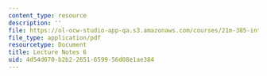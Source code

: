 ```yaml
---
content_type: resource
description: ''
file: https://ol-ocw-studio-app-qa.s3.amazonaws.com/courses/21m-385-interactive-music-systems-fall-2016/4d54d670b2b22651659956d08e1ae384_MIT21M_385F16_L6.pdf
file_type: application/pdf
resourcetype: Document
title: Lecture Notes 6
uid: 4d54d670-b2b2-2651-6599-56d08e1ae384
---
```

